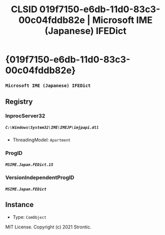 ﻿---
title: "CLSID 019f7150-e6db-11d0-83c3-00c04fddb82e | Microsoft IME (Japanese) IFEDict"
excerpt: What is COM-Object CLSID 019f7150-e6db-11d0-83c3-00c04fddb82e?
---

# {019f7150-e6db-11d0-83c3-00c04fddb82e}

### `Microsoft IME (Japanese) IFEDict`

## Registry


### InprocServer32

##### `C:\Windows\System32\IME\IMEJP\imjpapi.dll`
* ThreadingModel: `Apartment`

### ProgID

##### `MSIME.Japan.FEDict.15`

### VersionIndependentProgID

##### `MSIME.Japan.FEDict`

## Instance

* Type: `ComObject`

MIT License. Copyright (c) 2021 Strontic.


